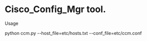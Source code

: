 Cisco_Config_Mgr tool.
=====

Usage

python ccm.py --host_file=etc/hosts.txt --conf_file=etc/ccm.conf